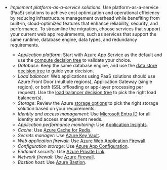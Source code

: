 - *Implement platform-as-a-service solutions.* Use platform-as-a-service (PaaS) solutions to achieve cost optimization and operational efficiency by reducing infrastructure management overhead while benefiting from built-in, cloud-optimized features that enhance reliability, security, and performance. To streamline the migration, choose services that support your current web app requirements, such as services that support the same runtime, database engine, data types, and redundancy requirements.

  - *Application platform*: Start with Azure App Service as the default and use the [compute decision tree](/azure/architecture/guide/technology-choices/compute-decision-tree) to validate your choice.
  - *Database*: Keep the same database engine, and use the [data store decision tree](/azure/architecture/guide/technology-choices/data-store-decision-tree) to guide your decision.
  - *Load balancer*: Web applications using PaaS solutions should use Azure Front Door (multiple regions), Application Gateway (single region), or both (SSL offloading or app-layer processing per request). Use the [load balancer decision tree](/azure/architecture/guide/technology-choices/load-balancing-overview#decision-tree-for-load-balancing-in-azure) to pick the right load balancer(s).
  - *Storage*: Review the Azure [storage options](/azure/architecture/guide/technology-choices/storage-options) to pick the right storage solution based on your requirements.
  - *Identity and access management*: Use [Microsoft Entra ID](/entra/identity/enterprise-apps/migration-resources) for all identity and access management needs.
  - *Application performance monitoring*: Use [Application Insights](/azure/azure-monitor/app/app-insights-overview).
  - *Cache*: Use [Azure Cache for Redis](/azure/azure-cache-for-redis/cache-overview).
  - *Secrets manager*: Use [Azure Key Vault](/azure/key-vault/general/overview).
  - *Web application firewall*: Use [Azure Web Application Firewall](/azure/web-application-firewall/overview).
  - *Configuration storage*: Use [Azure App Configuration](/azure/azure-app-configuration/overview).
  - *Endpoint security*: Use [Azure Private Link](/azure/private-link/private-link-overview).
  - *Network firewall*: Use [Azure Firewall](/azure/firewall/overview).
  - *Bastion host*: Use [Azure Bastion](/azure/bastion/bastion-overview).